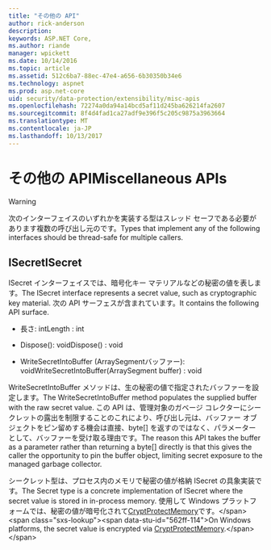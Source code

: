 ```yaml
---
title: "その他の API"
author: rick-anderson
description: 
keywords: ASP.NET Core,
ms.author: riande
manager: wpickett
ms.date: 10/14/2016
ms.topic: article
ms.assetid: 512c6ba7-88ec-47e4-a656-6b30350b34e6
ms.technology: aspnet
ms.prod: asp.net-core
uid: security/data-protection/extensibility/misc-apis
ms.openlocfilehash: 72274a0da94a14bcd5af11d245ba626214fa2607
ms.sourcegitcommit: 8f4d4fad1ca27adf9e396f5c205c9875a3963664
ms.translationtype: MT
ms.contentlocale: ja-JP
ms.lasthandoff: 10/13/2017
---
```

# <a name="miscellaneous-apis"></a><span data-ttu-id="562ff-103">その他の API</span><span class="sxs-lookup"><span data-stu-id="562ff-103">Miscellaneous APIs</span></span>

<a name="data-protection-extensibility-mics-apis"></a>

>[!WARNING]
> <span data-ttu-id="562ff-104">次のインターフェイスのいずれかを実装する型はスレッド セーフである必要があります複数の呼び出し元のです。</span><span class="sxs-lookup"><span data-stu-id="562ff-104">Types that implement any of the following interfaces should be thread-safe for multiple callers.</span></span>

## <a name="isecret"></a><span data-ttu-id="562ff-105">ISecret</span><span class="sxs-lookup"><span data-stu-id="562ff-105">ISecret</span></span>

<span data-ttu-id="562ff-106">ISecret インターフェイスでは、暗号化キー マテリアルなどの秘密の値を表します。</span><span class="sxs-lookup"><span data-stu-id="562ff-106">The ISecret interface represents a secret value, such as cryptographic key material.</span></span> <span data-ttu-id="562ff-107">次の API サーフェスが含まれています。</span><span class="sxs-lookup"><span data-stu-id="562ff-107">It contains the following API surface.</span></span>

* <span data-ttu-id="562ff-108">長さ: int</span><span class="sxs-lookup"><span data-stu-id="562ff-108">Length : int</span></span>

* <span data-ttu-id="562ff-109">Dispose(): void</span><span class="sxs-lookup"><span data-stu-id="562ff-109">Dispose() : void</span></span>

* <span data-ttu-id="562ff-110">WriteSecretIntoBuffer (ArraySegment<byte>バッファー): void</span><span class="sxs-lookup"><span data-stu-id="562ff-110">WriteSecretIntoBuffer(ArraySegment<byte> buffer) : void</span></span>

<span data-ttu-id="562ff-111">WriteSecretIntoBuffer メソッドは、生の秘密の値で指定されたバッファーを設定します。</span><span class="sxs-lookup"><span data-stu-id="562ff-111">The WriteSecretIntoBuffer method populates the supplied buffer with the raw secret value.</span></span> <span data-ttu-id="562ff-112">この API は、管理対象のガベージ コレクターにシークレットの露出を制限することのこれにより、呼び出し元は、バッファー オブジェクトをピン留めする機会は直接、byte[] を返すのではなく、パラメーターとして、バッファーを受け取る理由です。</span><span class="sxs-lookup"><span data-stu-id="562ff-112">The reason this API takes the buffer as a parameter rather than returning a byte[] directly is that this gives the caller the opportunity to pin the buffer object, limiting secret exposure to the managed garbage collector.</span></span>

<span data-ttu-id="562ff-113">シークレット型は、プロセス内のメモリで秘密の値が格納 ISecret の具象実装です。</span><span class="sxs-lookup"><span data-stu-id="562ff-113">The Secret type is a concrete implementation of ISecret where the secret value is stored in in-process memory.</span></span> <span data-ttu-id="562ff-114">使用して Windows プラットフォームでは、秘密の値が暗号化されて[CryptProtectMemory](https://msdn.microsoft.com/library/windows/desktop/aa380262(v=vs.85).aspx)です。</span><span class="sxs-lookup"><span data-stu-id="562ff-114">On Windows platforms, the secret value is encrypted via [CryptProtectMemory](https://msdn.microsoft.com/library/windows/desktop/aa380262(v=vs.85).aspx).</span></span>
